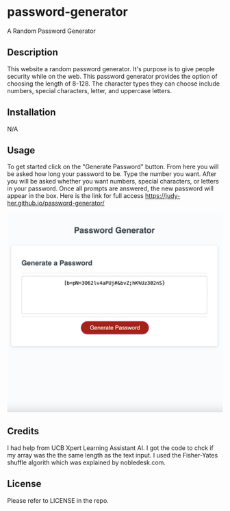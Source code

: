 # password-generator

A Random Password Generator

## Description

This website a random password generator. It's purpose is to give people security while on the web. This password generator provides the option of choosing the length of 8-128. The character types they can choose include numbers, special characters, letter, and uppercase letters.

## Installation

N/A

## Usage

To get started click on the "Generate Password" button. From here you will be asked how long your password to be. Type the number you want. After you will be asked whether you want numbers, special characters, or letters in your password. Once all prompts are answered, the new password will appear in the box. Here is the link for full access https://judy-her.github.io/password-generator/

![Screenshot of Password Generator](assets/images/screenshot-password-generator.png)

## Credits

I had help from UCB Xpert Learning Assistant AI. I got the code to chck if my array was the the same length as the text input.
I used the Fisher-Yates shuffle algorith which was explained by nobledesk.com.

## License

Please refer to LICENSE in the repo.
